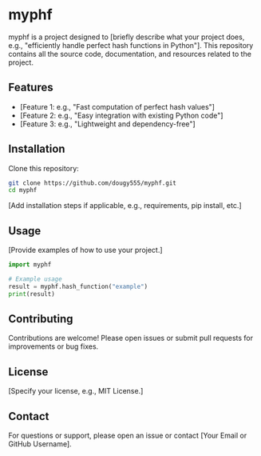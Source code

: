 # myphf

myphf is a project designed to [briefly describe what your project does, e.g., "efficiently handle perfect hash functions in Python"]. This repository contains all the source code, documentation, and resources related to the project.

## Features

- [Feature 1: e.g., "Fast computation of perfect hash values"]
- [Feature 2: e.g., "Easy integration with existing Python code"]
- [Feature 3: e.g., "Lightweight and dependency-free"]

## Installation

Clone this repository:

```bash
git clone https://github.com/dougy555/myphf.git
cd myphf
```

[Add installation steps if applicable, e.g., requirements, pip install, etc.]

## Usage

[Provide examples of how to use your project.]

```python
import myphf

# Example usage
result = myphf.hash_function("example")
print(result)
```

## Contributing

Contributions are welcome! Please open issues or submit pull requests for improvements or bug fixes.

## License

[Specify your license, e.g., MIT License.]

## Contact

For questions or support, please open an issue or contact [Your Email or GitHub Username].